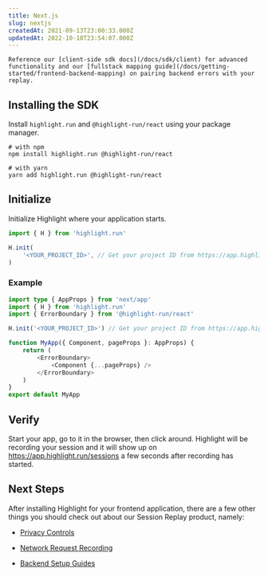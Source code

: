 ```yaml
---
title: Next.js
slug: nextjs
createdAt: 2021-09-13T23:00:33.000Z
updatedAt: 2022-10-18T23:54:07.000Z
---
```


```hint
Reference our [client-side sdk docs](/docs/sdk/client) for advanced functionality and our [fullstack mapping guide](/docs/getting-started/frontend-backend-mapping) on pairing backend errors with your replay.
```

## Installing the SDK

Install `highlight.run` and `@highlight-run/react` using your package manager.

```shell
# with npm
npm install highlight.run @highlight-run/react

# with yarn
yarn add highlight.run @highlight-run/react
```

## Initialize

Initialize Highlight where your application starts.

```typescript
import { H } from 'highlight.run'

H.init(
	'<YOUR_PROJECT_ID>', // Get your project ID from https://app.highlight.run/setup
)
```

### Example

```typescript
import type { AppProps } from 'next/app'
import { H } from 'highlight.run'
import { ErrorBoundary } from '@highlight-run/react'

H.init('<YOUR_PROJECT_ID>') // Get your project ID from https://app.highlight.run/setup

function MyApp({ Component, pageProps }: AppProps) {
	return (
		<ErrorBoundary>
			<Component {...pageProps} />
		</ErrorBoundary>
	)
}
export default MyApp
```

## Verify

Start your app, go to it in the browser, then click around. Highlight will be recording your session and it will show up on <https://app.highlight.run/sessions> a few seconds after recording has started.

## Next Steps

After installing Highlight for your frontend application, there are a few other things you should check out about our Session Replay product, namely:

-   [Privacy Controls](/docs/session-replay/privacy)

-   [Network Request Recording](/docs/session-replay/recording-network-requests-and-responses)

-   [Backend Setup Guides](/docs/getting-started/backend-sdk/overview)
